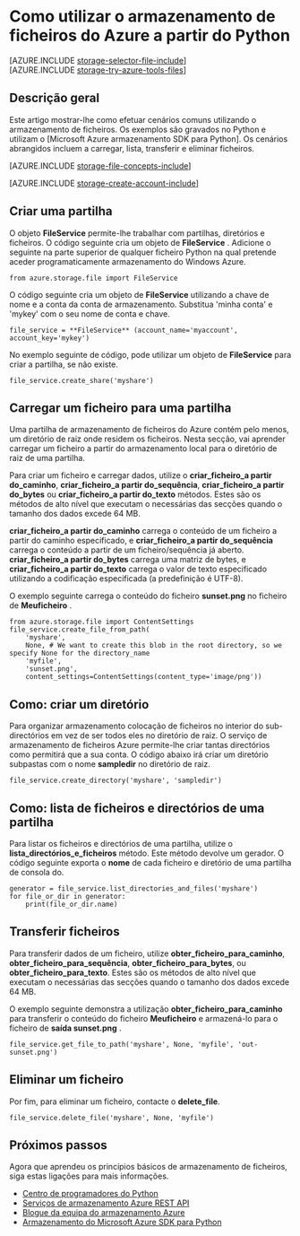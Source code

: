 <properties
    pageTitle="Como utilizar o armazenamento de ficheiros do Azure a partir do Python | Microsoft Azure"
    description="Saiba como utilizar o armazenamento de ficheiros do Azure a partir do Python para carregar, lista, transferir e eliminar ficheiros."
    services="storage"
    documentationCenter="python"
    authors="robinsh"
    manager="carmonm"
    editor="tysonn"/>

<tags
    ms.service="storage"
    ms.workload="storage"
    ms.tgt_pltfrm="na"
    ms.devlang="python"
    ms.topic="article"
    ms.date="09/20/2016"
    ms.author="robinsh"/>

# <a name="how-to-use-azure-file-storage-from-python"></a>Como utilizar o armazenamento de ficheiros do Azure a partir do Python

[AZURE.INCLUDE [storage-selector-file-include](../../includes/storage-selector-file-include.md)]
<br/>
[AZURE.INCLUDE [storage-try-azure-tools-files](../../includes/storage-try-azure-tools-files.md)]

## <a name="overview"></a>Descrição geral

Este artigo mostrar-lhe como efetuar cenários comuns utilizando o armazenamento de ficheiros. Os exemplos são gravados no Python e utilizam o [Microsoft Azure armazenamento SDK para Python]. Os cenários abrangidos incluem a carregar, lista, transferir e eliminar ficheiros.

[AZURE.INCLUDE [storage-file-concepts-include](../../includes/storage-file-concepts-include.md)]

[AZURE.INCLUDE [storage-create-account-include](../../includes/storage-create-account-include.md)]

## <a name="create-a-share"></a>Criar uma partilha

O objeto **FileService** permite-lhe trabalhar com partilhas, diretórios e ficheiros. O código seguinte cria um objeto de **FileService** . Adicione o seguinte na parte superior de qualquer ficheiro Python na qual pretende aceder programaticamente armazenamento do Windows Azure.

    from azure.storage.file import FileService

O código seguinte cria um objeto de **FileService** utilizando a chave de nome e a conta da conta de armazenamento.  Substitua 'minha conta' e 'mykey' com o seu nome de conta e chave.

    file_service = **FileService** (account_name='myaccount', account_key='mykey')

No exemplo seguinte de código, pode utilizar um objeto de **FileService** para criar a partilha, se não existe.

    file_service.create_share('myshare')

## <a name="upload-a-file-into-a-share"></a>Carregar um ficheiro para uma partilha

Uma partilha de armazenamento de ficheiros do Azure contém pelo menos, um diretório de raiz onde residem os ficheiros. Nesta secção, vai aprender carregar um ficheiro a partir do armazenamento local para o diretório de raiz de uma partilha.

Para criar um ficheiro e carregar dados, utilize o **criar\_ficheiro\_a partir do\_caminho**, **criar\_ficheiro\_a partir do\_sequência**, **criar\_ficheiro\_a partir do\_bytes** ou **criar\_ficheiro\_a partir do\_texto** métodos. Estes são os métodos de alto nível que executam o necessárias das secções quando o tamanho dos dados excede 64 MB.

**criar\_ficheiro\_a partir do\_caminho** carrega o conteúdo de um ficheiro a partir do caminho especificado, e **criar\_ficheiro\_a partir do\_sequência** carrega o conteúdo a partir de um ficheiro/sequência já aberto. **criar\_ficheiro\_a partir do\_bytes** carrega uma matriz de bytes, e **criar\_ficheiro\_a partir do\_texto** carrega o valor de texto especificado utilizando a codificação especificada (a predefinição é UTF-8).

O exemplo seguinte carrega o conteúdo do ficheiro **sunset.png** no ficheiro de **Meuficheiro** .

    from azure.storage.file import ContentSettings
    file_service.create_file_from_path(
        'myshare',
        None, # We want to create this blob in the root directory, so we specify None for the directory_name
        'myfile',
        'sunset.png',
        content_settings=ContentSettings(content_type='image/png'))

## <a name="how-to-create-a-directory"></a>Como: criar um diretório

Para organizar armazenamento colocação de ficheiros no interior do sub-directórios em vez de ser todos eles no diretório de raiz. O serviço de armazenamento de ficheiros Azure permite-lhe criar tantas directórios como permitirá que a sua conta. O código abaixo irá criar um diretório subpastas com o nome **sampledir** no diretório de raiz.

    file_service.create_directory('myshare', 'sampledir')

## <a name="how-to-list-files-and-directories-in-a-share"></a>Como: lista de ficheiros e directórios de uma partilha

Para listar os ficheiros e directórios de uma partilha, utilize o **lista\_directórios\_e\_ficheiros** método. Este método devolve um gerador. O código seguinte exporta o **nome** de cada ficheiro e diretório de uma partilha de consola do.

    generator = file_service.list_directories_and_files('myshare')
    for file_or_dir in generator:
        print(file_or_dir.name)

## <a name="download-files"></a>Transferir ficheiros

Para transferir dados de um ficheiro, utilize **obter\_ficheiro\_para\_caminho**, **obter\_ficheiro\_para\_sequência**, **obter\_ficheiro\_para\_bytes**, ou **obter\_ficheiro\_para\_texto**. Estes são os métodos de alto nível que executam o necessárias das secções quando o tamanho dos dados excede 64 MB.

O exemplo seguinte demonstra a utilização **obter\_ficheiro\_para\_caminho** para transferir o conteúdo do ficheiro **Meuficheiro** e armazená-lo para o ficheiro de **saída sunset.png** .

    file_service.get_file_to_path('myshare', None, 'myfile', 'out-sunset.png')

## <a name="delete-a-file"></a>Eliminar um ficheiro

Por fim, para eliminar um ficheiro, contacte o **delete_file**.

    file_service.delete_file('myshare', None, 'myfile')

## <a name="next-steps"></a>Próximos passos

Agora que aprendeu os princípios básicos de armazenamento de ficheiros, siga estas ligações para mais informações.

- [Centro de programadores do Python](/develop/python/)
- [Serviços de armazenamento Azure REST API](http://msdn.microsoft.com/library/azure/dd179355)
- [Blogue da equipa do armazenamento Azure]
- [Armazenamento do Microsoft Azure SDK para Python]

[Blogue da equipa do armazenamento Azure]: http://blogs.msdn.com/b/windowsazurestorage/
[Armazenamento do Microsoft Azure SDK para Python]: https://github.com/Azure/azure-storage-python
